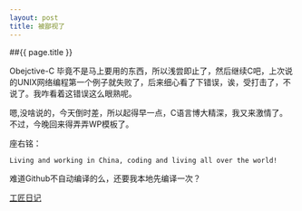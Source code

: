 ```yaml
---
layout: post
title: 被鄙视了
---
```


##{{ page.title }}

Obejctive-C 毕竟不是马上要用的东西，所以浅尝即止了，然后继续C吧，上次说的UNIX网络编程第一个例子就失败了，后来细心看了下错误，诶，受打击了，不说了。我咋看着这错误这么眼熟呢。

嗯,没啥说的，今天倒时差，所以起得早一点，C语言博大精深，我又来激情了。不过，今晚回来得弄弄WP模板了。

座右铭：

	Living and working in China, coding and living all over the world!

难道Github不自动编译的么，还要我本地先编译一次？

[工匠日记](http://iartisan.me)
